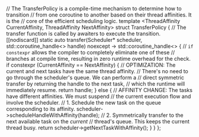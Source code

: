 
// The TransferPolicy is a compile-time mechanism to determine how to transition
// from one coroutine to another based on their thread affinities. It is the
// core of the efficient scheduling logic.
template <ThreadAffinity CurrentAffinity, ThreadAffinity NextAffinity>
struct TransferPolicy
{
    // The transfer function is called by awaiters to execute the transition.
    [[nodiscard]] static auto transfer(Scheduler* scheduler, std::coroutine_handle<> handle) noexcept -> std::coroutine_handle<>
    {
        // `if constexpr` allows the compiler to completely eliminate one of these
        // branches at compile time, resulting in zero runtime overhead for the check.
        if constexpr (CurrentAffinity == NextAffinity)
        {
            // OPTIMIZATION: The current and next tasks have the same thread affinity.
            // There's no need to go through the scheduler's queue. We can perform a
            // direct symmetric transfer by returning the handle to the next task,
            // which the runtime will immediately resume.
            return handle;
        }
        else
        {
            // AFFINITY CHANGE: The tasks have different affinities. We must suspend
            // the current execution flow and involve the scheduler.
            // 1. Schedule the new task on the queue corresponding to its affinity.
            scheduler->scheduleHandleWithAffinity<NextAffinity>(handle);
            // 2. Symmetrically transfer to the next available task on the *current*
            //    thread's queue. This keeps the current thread busy.
            return scheduler->getNextTaskWithAffinity<CurrentAffinity>();
        }
    }
};

